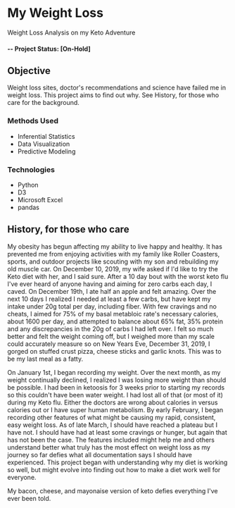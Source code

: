 # My Weight Loss
Weight Loss Analysis on my Keto Adventure

#### -- Project Status: [On-Hold]

## Objective
Weight loss sites, doctor's recommendations and science have failed me in weight loss. This project aims to find out why. See History, for those who care for the background.

### Methods Used
* Inferential Statistics
* Data Visualization
* Predictive Modeling

### Technologies
* Python
* D3
* Microsoft Excel
* pandas

## History, for those who care
My obesity has begun affecting my ability to live happy and healthy. It has prevented me from enjoying activities with my family like Roller Coasters, sports, and outdoor projects like scouting with my son and rebuilding my old muscle car. On December 10, 2019, my wife asked if I'd like to try the Keto diet with her, and I said sure. After a 10 day bout with the worst keto flu I've ever heard of anyone having and aiming for zero carbs each day, I caved. On December 19th, I ate half an apple and felt amazing. Over the next 10 days I realized I needed at least a few carbs, but have kept my intake under 20g total per day, including fiber. With few cravings and no cheats, I aimed for 75% of my basal metabloic rate's necessary calories, about 1600 per day, and attempted to balance about 65% fat, 35% protein and any discrepancies in the 20g of carbs I had left over. I felt so much better and felt the weight coming off, but I weighed more than my scale could accurately measure so on New Years Eve, December 31, 2019, I gorged on stuffed crust pizza, cheese sticks and garlic knots. This was to be my last meal as a fatty.

On January 1st, I began recording my weight. Over the next month, as my weight continually declined, I realized I was losing more weight than should be possible. I had been in ketoosis for 3 weeks prior to starting my records so this couldn't have been water weight. I had lost all of that (or most of it) during my Keto flu. Either the doctors are wrong about calories in versus calories out or I have super human metabolism. By early February, I began recording other features of what might be causing my rapid, consistent, easy weight loss. As of late March, I should have reached a plateau but I have not. I should have had at least some cravings or hunger, but again that has not been the case. The features included might help me and others understand better what truly has the most effect on weight loss as my journey so far defies what all documentation says I should have experienced. This project began with understanding why my diet is working so well, but might evolve into finding out how to make a diet work well for everyone.

My bacon, cheese, and mayonaise version of keto defies everything I've ever been told.
